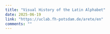 ```yaml
---
title: "Visual History of the Latin Alphabet"
date: 2025-06-19
link: "https://uclab.fh-potsdam.de/arete/en"
comments: ""
---
```

